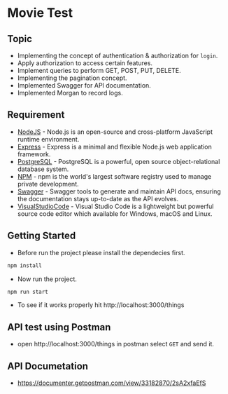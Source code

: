# Movie Test

## Topic
- Implementing the concept of authentication & authorization for `login`.
- Apply authorization to access certain features.
- Implement queries to perform GET, POST, PUT, DELETE.
- Implementing the pagination concept.
- Implemented Swagger for API documentation.
- Implemented Morgan to record logs.

## Requirement
- [NodeJS](https://nodejs.org/en/learn/getting-started/introduction-to-nodejs) - Node.js is an open-source and cross-platform JavaScript runtime environment.
- [Express](https://expressjs.com/en/5x/api.html) - Express is a minimal and flexible Node.js web application framework.
- [PostgreSQL](https://www.postgresql.org/) - PostgreSQL is a powerful, open source object-relational database system.
- [NPM](https://docs.npmjs.com/about-npm) - npm is the world's largest software registry used to manage private development.
- [Swagger]() - Swagger tools to generate and maintain API docs, ensuring the documentation stays up-to-date as the API evolves.
- [VisualStudioCode]() - Visual Studio Code is a lightweight but powerful source code editor which available for Windows, macOS and Linux.

## Getting Started

- Before run the project please install the dependecies first.

```sh
npm install
```

- Now run the project.

```sh
npm run start
```
- To see if it works properly hit http://localhost:3000/things

## API test using Postman
- open http://localhost:3000/things in postman select `GET` and send it.

## API Documetation
- https://documenter.getpostman.com/view/33182870/2sA2xfaEfS

